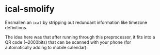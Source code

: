 # ical-smolify

Ensmallen an `ical` by stripping out redundant information like timezone definitions.

The idea here was that after running through this preprocessor, it fits into a QR code (~2000bits) that can be scanned with your phone (for automatically adding to mobile calendar).
